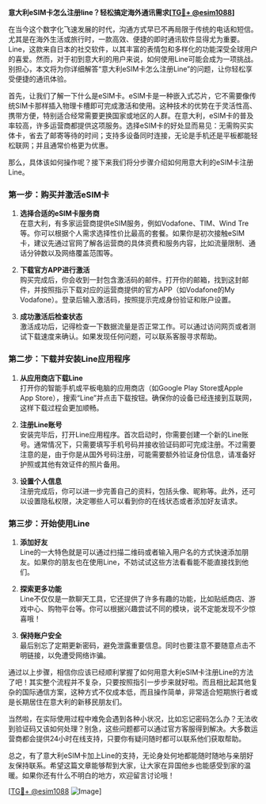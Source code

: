 **意大利eSIM卡怎么注册line？轻松搞定海外通讯需求[[TG💪+ @esim1088](https://t.me/s/esim1088)]**

在当今这个数字化飞速发展的时代，沟通方式早已不再局限于传统的电话和短信。尤其是在海外生活或旅行时，一款高效、便捷的即时通讯软件显得尤为重要。Line，这款来自日本的社交软件，以其丰富的表情包和多样化的功能深受全球用户的喜爱。然而，对于初到意大利的用户来说，如何使用Line可能会成为一项挑战。别担心，本文将为你详细解答“意大利eSIM卡怎么注册Line”的问题，让你轻松享受便捷的通讯体验。

首先，让我们了解一下什么是eSIM卡。eSIM卡是一种嵌入式芯片，它不需要像传统SIM卡那样插入物理卡槽即可完成激活和使用。这种技术的优势在于灵活性高、携带方便，特别适合经常需要更换国家或地区的人群。在意大利，eSIM卡的普及率较高，许多运营商都提供这项服务。选择eSIM卡的好处显而易见：无需购买实体卡，省去了邮寄等待的时间；支持多设备同时连接，无论是手机还是平板都能轻松联网；并且通常价格更为优惠。

那么，具体该如何操作呢？接下来我们将分步骤介绍如何用意大利的eSIM卡注册Line。

### 第一步：购买并激活eSIM卡

1. **选择合适的eSIM卡服务商**  
   在意大利，有多家运营商提供eSIM服务，例如Vodafone、TIM、Wind Tre等。你可以根据个人需求选择性价比最高的套餐。如果你是初次接触eSIM卡，建议先通过官网了解各运营商的具体资费和服务内容，比如流量限制、通话分钟数以及网络覆盖范围等。

2. **下载官方APP进行激活**  
   购买完成后，你会收到一封包含激活码的邮件。打开你的邮箱，找到这封邮件，并按照指示下载对应的运营商提供的官方APP（如Vodafone的My Vodafone）。登录后输入激活码，按照提示完成身份验证和账户设置。

3. **成功激活后检查状态**  
   激活成功后，记得检查一下数据流量是否正常工作。可以通过访问网页或者测试下载速度来确认。如果发现任何问题，可以联系客服寻求帮助。

### 第二步：下载并安装Line应用程序

1. **从应用商店下载Line**  
   打开你的智能手机或平板电脑的应用商店（如Google Play Store或Apple App Store），搜索“Line”并点击下载按钮。确保你的设备已经连接到互联网，这样下载过程会更加顺畅。

2. **注册Line账号**  
   安装完毕后，打开Line应用程序。首次启动时，你需要创建一个新的Line账号。通常情况下，只需要填写手机号码并接收验证码即可完成注册。不过需要注意的是，由于你是从国外号码注册，可能需要额外验证身份信息，请准备好护照或其他有效证件的照片备用。

3. **设置个人信息**  
   注册完成后，你可以进一步完善自己的资料，包括头像、昵称等。此外，还可以设置隐私权限，决定哪些人可以看到你的在线状态或者添加好友请求。

### 第三步：开始使用Line

1. **添加好友**  
   Line的一大特色就是可以通过扫描二维码或者输入用户名的方式快速添加朋友。如果你的朋友也在使用Line，不妨试试这些方法看看能不能直接找到他们。

2. **探索更多功能**  
   Line不仅仅是一款聊天工具，它还提供了许多有趣的功能，比如贴纸商店、游戏中心、购物平台等。你可以根据兴趣尝试不同的模块，说不定能发现不少惊喜哦！

3. **保持账户安全**  
   最后别忘了定期更新密码，避免泄露重要信息。同时也要注意不要随意点击不明链接，以免遭受网络诈骗。

通过以上步骤，相信你应该已经顺利掌握了如何用意大利eSIM卡注册Line的方法了吧！其实整个流程并不复杂，只要按照指引一步步来就好啦。而且相比起其他复杂的国际通信方案，这种方式不仅成本低，而且操作简单，非常适合短期旅行者或是长期居住在意大利的新移民朋友们。

当然啦，在实际使用过程中难免会遇到各种小状况，比如忘记密码怎么办？无法收到验证码又该如何处理？别急，这些问题都可以通过官方客服得到解决。大多数运营商都会提供24小时在线支持，只要你有疑问随时都可以联系他们获取帮助。

总之，有了意大利eSIM卡加上Line的支持，无论身处何地都能随时随地与亲朋好友保持联系。希望这篇文章能够帮到大家，让大家在异国他乡也能感受到家的温暖。如果你还有什么不明白的地方，欢迎留言讨论哦！

[[TG💪+ @esim1088](https://t.me/s/esim1088) ![Image](https://i.postimg.cc/4NQfJmqS/Snipaste-2025-05-13-00-14-12.png)]